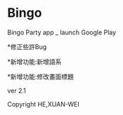 # Bingo
Bingo Party app _ launch Google Play


*修正些許Bug

*新增功能:新增語系

*新增功能:修改畫面標題

ver 2.1


Copyright HE,XUAN-WEI
